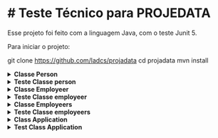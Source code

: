 # # Teste Técnico para PROJEDATA

Esse projeto foi feito com a linguagem Java, com o teste Junit 5.

Para iniciar o projeto:

git clone https://github.com/ladcs/projadata
cd projadata
mvn install

<details><summary><strong> Classe Person </summary></strong> <br />

A classe person tem os parámetros nome (name) e data de nascimento (birthdate), há um método (birthdateToDayMonthYear) responsável por mudar birthdate de LocalDate para string com o formato dd/mm/yyy.

</details>
<details><summary><strong> Teste Classe person </summary></strong> <br/>

Cria uma nova person, coloca o nome Luciano e a data de nascimento 1992-02-19. Então testa se retorna Luciano como String para personTest1.name e LocalDate 1992-02-19 para personTest1.birthdate, testa o método birthdateToDayMonthYear da seguinte maneira: personTest1.birthdateToDayMonthYear retorna 19/02/1992.
</details>

<details><summary><strong> Classe Employeer </summary></strong> <br />

A classe employeer extende a classe person, assim ela herda as duas propriedades da mesma e o método birthdateToDayMonthYear. tem os parámetros nome (name), data de nascimento (birthdate), salário (remuneration) e função (function) como publicas, todos devem ser enviados na criação de um novo objeto, enquanto o parámetro remuneração em string (remunerationString) é privada tendo seu getter (getRemunerationString) e seu setter (setRemunarationStringWithPercentual), onde o primeiro retorna o preço com o valor m.cdu,dd fazendo uso do methodo privado remunerationToString para a formatação. O setter da remuneração recebe um inteiro que é convertido para porcentagem e muda o valor. Há também o método público para retornar o número de salário mínimo (numberOfRemuneration), esse recebe um double, sendo o valor do salário mínimo, e retorna a quantidade em inteiro de salário.

</details>
<details><summary><strong> Teste Classe employeer</strong> </summary> <br/>

Cria um novo empregado, coloca o nome employeer1, a data de nascimento 1992-02-19, salário 3000.00 e função dev. Então testa se retorna employeer1 como String para employeer1.name, LocalDate 1992-02-19 para employeer1.birthdate, BigDecimal 3000.00 para employeer1.remuneration e dev para employeer1.function, testa o método birthdateToDayMonthYear da seguinte maneira: employeer1.birthdateToDayMonthYear retorna 19/02/1992, testa se employeer1.getRemunerationString retorna 3.000,00 com uma redução de 10 porcento no salário, testa se employeer1.getRemunerationString retorna 2.700,00, com o incremento de 10, em 2.700,00, retorna 2.970,00 em employeer1.getRemunerationString.

Criando um employeer2 com o salário de 3000.92, testa se retorna em employeer2.getRemunerationString 3.000,92, incrementando 10 testa se employeer2.getRemunerationString retorna 3.301,01.

Para o método numberOfRemuneration testos recebendo o valor de 1212 para um employeer3, com o salário de 1.212,00 no primeiro momento testo se retorn 1, aumento o salário em 100% testou se retorna 2, dobrou o salário e testou se retorna 4 e por fim teve um aumento de 24% e testou se ainda retorna 4.
</details>

<details><summary><strong> Classe Employeers </summary></strong> <br />
Há uma propriedade pública que é um list da classe Employeer.

Há dois método público: includeEmployeer, para adicionar funcionário e deleteEmployeer para deletar funcionário.
</details>
<details><summary><strong> Teste Classe employeers</strong> </summary> <br/>
Criou-se 10 funcionários, com nomes, salários, dia de nascimento e funções diferentes. Colocou na propriedade da classe Employeers, employeers, testou se há 10 empregados na propriedade, se Maria é a primeira funcionária, se a Alice é a quinta funcionária e se a Helena é a última funcionária.

Pegou a quinta funcionária e armazenou em uma variavel do tipo Employeer e armazenou em outra variavel o sexto funcionário.

Deletou o quinto funcionário e testou se o nome do quinto funcionário atual é diferente do quinto funcionário anterior e testou se o nome do sexto funcionário anteriormente é o nome do quinto funcionário atual.
</details>
<details><strong><summary> Class Application</strong></summary> <br/>
Cria-se 10 funcionários, metodo insertAll(privada), usando a class Employeers para armazenar na propriedade emp (privada).

Imprime todos os funcionários registrados na propriedade emp, metodo printAllEmployeers(privada).

Há um get para emp, getEmp(público).

Acha um funcionário pelo nome e então deleta, deteleFirstByName(público).

Mudança percentual no salário, inc(público), recebe um int, esse pode aumentar ou diminuir o salário.

Há uma propriedade groupOut(privada) com um getter, ela é um map com chave string e valor list de strings. Há também um método para printar o grupo, printAllGroup(final) há também um método group (público) que pega a List emp e coloca chaves com o nome da função no groupOut e vai colocando o nome do funcionário na list de valor para cada chave.

Há um método que pega pessoas nascida no mês, int, enviado, personBornMonth(público), e armazena a informação na propriedade month(público), map=> chave é o nome do més e valor é a lista de pessoas nascidas nesse més. Então para imprimir o map tem um método printAllInMonth(final).

Com o método findOlder(público) acha a idade, armazenando na propriedade age(private) e acha o nome da pessoa mais velha, armazenando essa informação na propriedade oldest(public) que é lista caso acha 2 pessoas ou mais do mesmo ano.

Order(pública) ordena a lista da funcionários em ordem alfabética e retorna a lista ordenada. Para imprimir printOrderPerson(final).

</details>

<details><strong><summary>Test Class Application</strong></summary> <br/>

Para testar se cria a lista, usa-se o mesmo metodo de teste da classe Employeers, apenas para criação, com a diferença que usa a classe Employeer para conferir se esta tudo de acordo.

Para o segundo teste usou o mesmo procefimento para testar a classe Employeers com a diferença que usou a class Employeer.

Testou-se para o funcionário 1, Maria e o funcionário 5, Alice. Aumento o salário de todos em 10% testou se o salário inicial das duas não é igual ao atual, então incrementou com a o método setRemunarationStringWithPercentual da class Employeer e comparou se é igual.

Testou se o tamanho do map de groupOut possui 7 e testou cada chave para saber se a List é a esperada.

Testou o més de outubro, se o map tem tamanha 1 e se a saída é esta certa para o mesmo més.

Testou se o Caio é o mais velho e se tem 61 anos, testou também se foi encontrado mais alguém.

Testou se a primeira pessoa não era a Maria, testou se a primeira pessoa é a Alice e se a última era Miguel.
</details>

